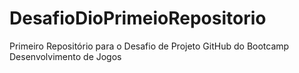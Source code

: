 # DesafioDioPrimeioRepositorio
Primeiro Repositório para o Desafio de Projeto GitHub do Bootcamp Desenvolvimento de Jogos

